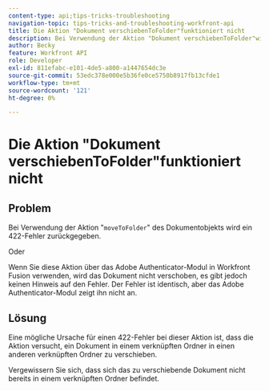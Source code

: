 ```yaml
---
content-type: api;tips-tricks-troubleshooting
navigation-topic: tips-tricks-and-troubleshooting-workfront-api
title: Die Aktion "Dokument verschiebenToFolder"funktioniert nicht
description: Bei Verwendung der Aktion "Dokument verschiebenToFolder"wird ein 422-Fehler zurückgegeben.
author: Becky
feature: Workfront API
role: Developer
exl-id: 811efabc-e101-4de5-a800-a1447654dc3e
source-git-commit: 53edc378e000e5b36fe0ce5750b8917fb13cfde1
workflow-type: tm+mt
source-wordcount: '121'
ht-degree: 0%

---
```


# Die Aktion &quot;Dokument verschiebenToFolder&quot;funktioniert nicht

## Problem

Bei Verwendung der Aktion &quot;`moveToFolder`&quot; des Dokumentobjekts wird ein 422-Fehler zurückgegeben.

Oder

Wenn Sie diese Aktion über das Adobe Authenticator-Modul in Workfront Fusion verwenden, wird das Dokument nicht verschoben, es gibt jedoch keinen Hinweis auf den Fehler. Der Fehler ist identisch, aber das Adobe Authenticator-Modul zeigt ihn nicht an.

## Lösung

Eine mögliche Ursache für einen 422-Fehler bei dieser Aktion ist, dass die Aktion versucht, ein Dokument in einem verknüpften Ordner in einen anderen verknüpften Ordner zu verschieben.

Vergewissern Sie sich, dass sich das zu verschiebende Dokument nicht bereits in einem verknüpften Ordner befindet.
